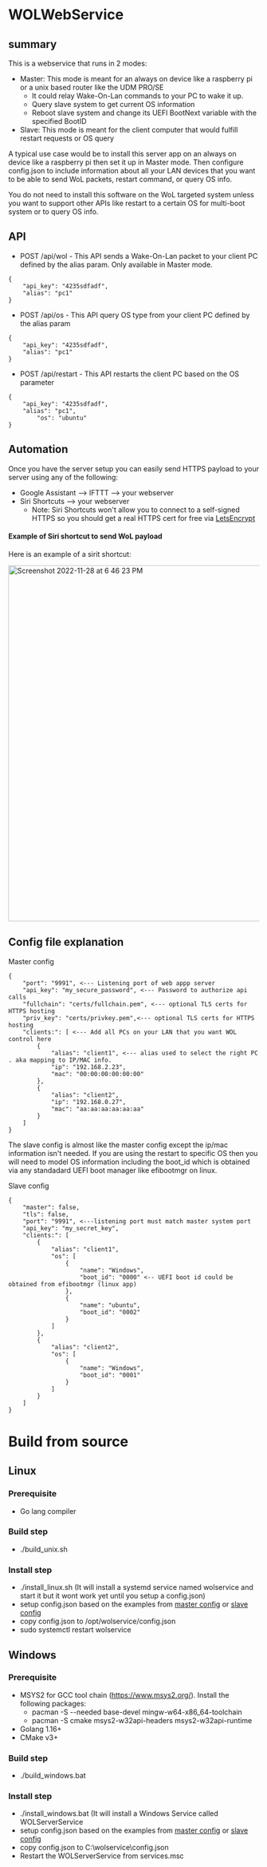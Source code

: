 # WOLWebService
## summary
This is a webservice that runs in 2 modes:
  - Master: This mode is meant for an always on device like a raspberry pi or a unix based router like the UDM PRO/SE
      - It could relay Wake-On-Lan commands to your PC to wake it up.
      - Query slave system to get current OS information
      - Reboot slave system and change its UEFI BootNext variable with the specified BootID
  - Slave: This mode is meant for the client computer that would fulfill restart requests or OS query

A typical use case would be to install this server app on an always on device like a raspberry pi then set it up in Master mode. Then configure config.json to include information about all your LAN devices that you want to be able to send WoL packets, restart command, or query OS info.

You do not need to install this software on the WoL targeted system unless you want to support other APIs like restart to a certain OS for multi-boot system or to query OS info. 



## API
- POST /api/wol   - This API sends a Wake-On-Lan packet to your client PC defined by the alias param. Only available in Master mode.
```
{
	"api_key": "4235sdfadf",
	"alias": "pc1"
}
```
- POST /api/os   - This API query OS type from your client PC defined by the alias param
```
{
	"api_key": "4235sdfadf",
	"alias": "pc1"
}
```
- POST /api/restart   - This API restarts the client PC based on the OS parameter
```
{
	"api_key": "4235sdfadf",
	"alias": "pc1",
        "os": "ubuntu"
}
```
## Automation

Once you have the server setup you can easily send HTTPS payload to your server using any of the following:
- Google Assistant --> IFTTT --> your webserver
- Siri Shortcuts --> your webserver
    - Note: Siri Shortcuts won't allow you to connect to a self-signed HTTPS so you should get a real HTTPS cert for free via [LetsEncrypt](https://letsencrypt.org)
    
#### Example of Siri shortcut to send WoL payload    
Here is an example of a sirit shortcut:

<img width="713" alt="Screenshot 2022-11-28 at 6 46 23 PM" src="https://user-images.githubusercontent.com/10516699/204426683-538dd29b-d032-4128-a9a3-0e8bc9f00de6.png">



## Config file explanation

Master config
```
{
    "port": "9991", <--- Listening port of web appp server
    "api_key": "my_secure_password", <--- Password to authorize api calls
    "fullchain": "certs/fullchain.pem", <--- optional TLS certs for HTTPS hosting
    "priv_key": "certs/privkey.pem",<--- optional TLS certs for HTTPS hosting
    "clients:": [ <--- Add all PCs on your LAN that you want WOL control here
        {
            "alias": "client1", <--- alias used to select the right PC . aka mapping to IP/MAC info.
            "ip": "192.168.2.23",
            "mac": "00:00:00:00:00:00"
        },
        {
            "alias": "client2",
            "ip": "192.168.0.27",
            "mac": "aa:aa:aa:aa:aa:aa" 
        }
    ]
}
```

The slave config is almost like the master config except the ip/mac information isn't needed. If you are using the restart to specific OS then you will need to model OS information including the boot_id which is obtained via any standadard UEFI boot manager like efibootmgr on linux.


Slave config
```
{
    "master": false,
    "tls": false,
    "port": "9991", <---listening port must match master system port
    "api_key": "my_secret_key",
    "clients:": [
        {
            "alias": "client1",
            "os": [
                {
                    "name": "Windows",
                    "boot_id": "0000" <-- UEFI boot id could be obtained from efibootmgr (linux app)
                },
                {
                    "name": "ubuntu",
                    "boot_id": "0002"
                }
            ]
        },
        {
            "alias": "client2",
            "os": [
                {
                    "name": "Windows",
                    "boot_id": "0001"
                }
            ]
        }
    ]
}
```

# Build from source
## Linux
### Prerequisite
- Go lang compiler 
### Build step
- ./build_unix.sh
### Install step
- ./install_linux.sh (It will install a systemd service named wolservice and start it but it wont work yet until you setup a config.json)
- setup config.json based on the examples from [master config](https://github.com/TaiPhamD/WOLWebService/blob/master/server/config_sample_master.json)
or [slave config](https://github.com/TaiPhamD/WOLWebService/blob/master/server/config_sample_slave.json)
- copy config.json to /opt/wolservice/config.json
- sudo systemctl restart wolservice
## Windows
### Prerequisite
- MSYS2 for GCC tool chain (https://www.msys2.org/). Install the following packages:
    - pacman -S --needed base-devel mingw-w64-x86_64-toolchain
    - pacman -S cmake msys2-w32api-headers msys2-w32api-runtime
- Golang 1.16+
- CMake v3+
### Build step
- ./build_windows.bat
### Install step
- ./install_windows.bat (It will install a Windows Service called WOLServerService
- setup config.json based on the examples from [master config](https://github.com/TaiPhamD/WOLWebService/blob/master/server/config/config_master.json)
or [slave config](https://github.com/TaiPhamD/WOLWebService/blob/master/server/config/config_slave.json)
- copy config.json to C:\wolservice\config.json
- Restart the WOLServerService from services.msc
